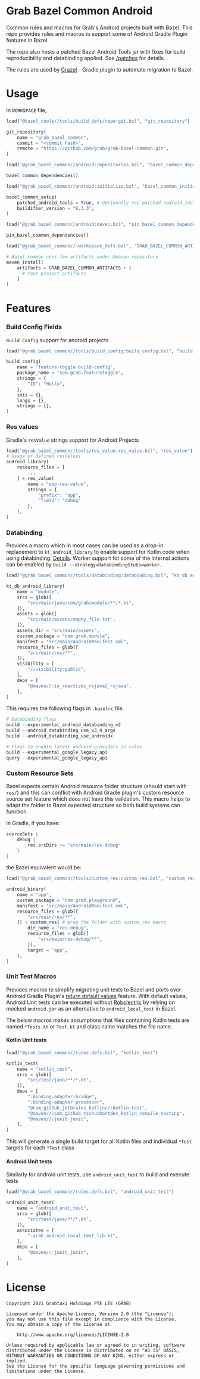 # Grab Bazel Common Android

Common rules and macros for Grab's Android projects built with Bazel. This repo provides rules and macros to support some of Android Gradle
Plugin features in Bazel.

The repo also hosts a patched Bazel Android Tools jar with fixes for build reproducibility and databinding applied.
See [/patches](https://github.com/grab/grab-bazel-common/tree/master/patches) for details.

The rules are used by [Grazel](https://github.com/grab/Grazel) - Gradle plugin to automate migration to Bazel.

# Usage

In `WORKSPACE` file,

```python
load("@bazel_tools//tools/build_defs/repo:git.bzl", "git_repository")

git_repository(
    name = "grab_bazel_common",
    commit = "<commit hash>",
    remote = "https://github.com/grab/grab-bazel-common.git",
)

load("@grab_bazel_common//android:repositories.bzl", "bazel_common_dependencies")

bazel_common_dependencies()

load("@grab_bazel_common//android:initialize.bzl", "bazel_common_initialize")

bazel_common_setup(
    patched_android_tools = True, # Optionally use patched android_tools jars
    buildifier_version = "6.3.3",
)

load("@grab_bazel_common//android:maven.bzl", "pin_bazel_common_dependencies")

pin_bazel_common_dependencies()

load("@grab_bazel_common//:workspace_defs.bzl", "GRAB_BAZEL_COMMON_ARTIFACTS")

# Bazel common uses few artifacts under @maven repository
maven_install(
    artifacts = GRAB_BAZEL_COMMON_ARTIFACTS + [
      # Your project artifacts 
    ]
)    
```

# Features

### Build Config Fields

`Build Config` support for android projects

```python
load("@grab_bazel_common//tools/build_config:build_config.bzl", "build_config")

build_config(
    name = "feature-toggle-build-config",
    package_name = "com.grab.featuretoggle",
    strings = {
        "ID": "Hello",
    },
    ints = {},
    longs = {},
    strings = {},
)
```

### Res values

Gradle's `resValue` strings support for Android Projects

```python
load("@grab_bazel_common//tools/res_value:res_value.bzl", "res_value")
# Usage of defined resValues
android_library(
    resource_files = [
        ...
    ] + res_value(
        name = "app-res-value",
        strings = {
            "prefix": "app",
            "field": "debug"
        },
    ),
)
```   

### Databinding

Provides a macro which in most cases can be used as a drop-in replacement to `kt_android_library` to enable support for Kotlin code when
using databinding. [Details](https://github.com/grab/grab-bazel-common/blob/documentation/tools/databinding/databinding.bzl). Worker support
for some of the internal actions can be enabled by `build --strategy=DatabindingStubs=worker`.

```python
load("@grab_bazel_common//tools/databinding:databinding.bzl", "kt_db_android_library")

kt_db_android_library(
    name = "module",
    srcs = glob([
        "src/main/java/com/grab/module/**/*.kt",
    ]),
    assets = glob([
        "src/main/assets/empty_file.txt",
    ]),
    assets_dir = "src/main/assets",
    custom_package = "com.grab.module",
    manifest = "src/main/AndroidManifest.xml",
    resource_files = glob([
        "src/main/res/**",
    ]),
    visibility = [
        "//visibility:public",
    ],
    deps = [
        "@maven//:io_reactivex_rxjava2_rxjava",
    ],
)
```

This requires the following flags in `.bazelrc` file.

```python
# Databinding flags
build --experimental_android_databinding_v2
build --android_databinding_use_v3_4_args
build --android_databinding_use_androidx

# Flags to enable latest android providers in rules
build --experimental_google_legacy_api
query --experimental_google_legacy_api
```

### Custom Resource Sets

Bazel expects certain Android resource folder structure (should start with `res/`) and this can conflict with Android Gradle plugin's custom
resource source set feature which does not have this validation. This macro helps to adapt the folder to Bazel expected structure so both
build systems can function.

In Gradle, if you have:

```groovy
sourceSets {
    debug {
        res.srcDirs += "src/main/res-debug"
    }
}
```

the Bazel equivalent would be:

```python
load("@grab_bazel_common//tools/custom_res:custom_res.bzl", "custom_res")

android_binary(
    name = "app",
    custom_package = "com.grab.playground",
    manifest = "src/main/AndroidManifest.xml",
    resource_files = glob([
        "src/main/res/**",
    ]) + custom_res( # Wrap the folder with custom_res macro
        dir_name = "res-debug",
        resource_files = glob([
            "src/main/res-debug/**",
        ]),
        target = "app",
    ),
)
```

### Unit Test Macros

Provides macros to simplify migrating unit tests to Bazel and ports over Android Gradle
Plugin's [return default values](https://developer.android.com/studio/test/index.html#test_options) feature. With default values, Android
Unit tests can be executed without [Robolectric](http://robolectric.org) by relying on mocked `android.jar` as an alternative
to `android_local_test` in Bazel.

The below macros makes assumptions that files containing Kotlin tests are named `*Tests.kt` or `Test.kt` and class name matches the file
name.

#### Kotlin Unit tests

```python
load("@grab_bazel_common//rules:defs.bzl", "kotlin_test")

kotlin_test(
    name = "kotlin_test",
    srcs = glob([
        "src/test/java/**/*.kt",
    ]),
    deps = [
        ":binding-adapter-bridge",
        ":binding-adapter-processor",
        "@com_github_jetbrains_kotlin//:kotlin-test",
        "@maven//:com_github_tschuchortdev_kotlin_compile_testing",
        "@maven//:junit_junit",
    ],
)
```

This will generate a single build target for all Kotlin files and individual `*Test` targets for each `*Test`
class

#### Android Unit tests

Similarly for android unit tests, use `android_unit_test` to build and execute tests

```python
load("@grab_bazel_common//rules:defs.bzl", "android_unit_test")

android_unit_test(
    name = "android_unit_test",
    srcs = glob([
        "src/test/java/**/*.kt",
    ]),
    associates = [
        ":grab_android_local_test_lib_kt",
    ],
    deps = [
        "@maven//:junit_junit",
    ],
)
```

# License

```
Copyright 2021 Grabtaxi Holdings PTE LTE (GRAB)

Licensed under the Apache License, Version 2.0 (the "License");
you may not use this file except in compliance with the License.
You may obtain a copy of the License at

    http://www.apache.org/licenses/LICENSE-2.0

Unless required by applicable law or agreed to in writing, software
distributed under the License is distributed on an "AS IS" BASIS,
WITHOUT WARRANTIES OR CONDITIONS OF ANY KIND, either express or implied.
See the License for the specific language governing permissions and
limitations under the License.
```
